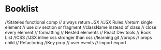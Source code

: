 # Booklist

//Stateles functional comp
// always return JSX
//JSX Rules
//return single element
// use  div section or fragment
//className instead of class
// close every element
// formatting
// Nested elements
// React Dev tools
// Book List 
//CSS
//JSX inline css stronger than css
//learning git
//props
// props child
// Refactoring
//Key prop
// user events
// Import export
